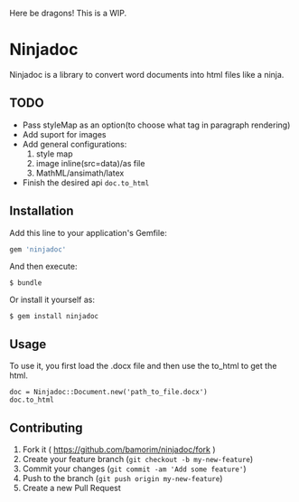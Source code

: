 Here be dragons! This is a WIP.

# Ninjadoc

Ninjadoc is a library to convert word documents into html files like a ninja.

## TODO

* Pass styleMap as an option(to choose what tag in paragraph rendering)
* Add suport for images
* Add general configurations:
  1. style map
  2. image inline(src=data)/as file
  3. MathML/ansimath/latex
* Finish the desired api `doc.to_html`

## Installation

Add this line to your application's Gemfile:

```ruby
gem 'ninjadoc'
```

And then execute:

    $ bundle

Or install it yourself as:

    $ gem install ninjadoc

## Usage

To use it, you first load the .docx file and then use the to_html to get the html.

    doc = Ninjadoc::Document.new('path_to_file.docx')
    doc.to_html

## Contributing

1. Fork it ( https://github.com/bamorim/ninjadoc/fork )
2. Create your feature branch (`git checkout -b my-new-feature`)
3. Commit your changes (`git commit -am 'Add some feature'`)
4. Push to the branch (`git push origin my-new-feature`)
5. Create a new Pull Request
